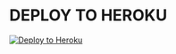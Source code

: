 # DEPLOY TO HEROKU 

[![Deploy to Heroku](https://www.herokucdn.com/deploy/button.png)](https://heroku.com/deploy)

